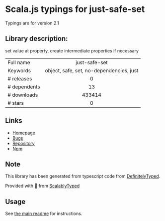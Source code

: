 
# Scala.js typings for just-safe-set

Typings are for version 2.1

## Library description:
set value at property, create intermediate properties if necessary

|                    |                 |
| ------------------ | :-------------: |
| Full name          | just-safe-set |
| Keywords           | object, safe, set, no-dependencies, just |
| # releases         | 0 |
| # dependents       | 13 |
| # downloads        | 433414 |
| # stars            | 0 |

## Links
- [Homepage](https://github.com/angus-c/just#readme)
- [Bugs](https://github.com/angus-c/just/issues)
- [Repository](https://github.com/angus-c/just)
- [Npm](https://www.npmjs.com/package/just-safe-set)
    


## Note
This library has been generated from typescript code from [DefinitelyTyped](https://definitelytyped.org).

Provided with :purple_heart: from [ScalablyTyped](https://github.com/oyvindberg/ScalablyTyped)

## Usage
See [the main readme](../../readme.md) for instructions.


